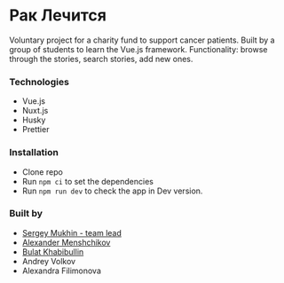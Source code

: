 # Рак Лечится

Voluntary project for a charity fund to support cancer patients.
Built by a group of students to learn the Vue.js framework.
Functionality: browse through the stories, search stories, add new ones.

### Technologies
* Vue.js
* Nuxt.js
* Husky
* Prettier

### Installation
* Clone repo
* Run `npm ci` to set the dependencies
* Run `npm run dev` to check the app in Dev version.

### Built by

* [Sergey Mukhin - team lead](https://github.com/mukhindev)
* [Alexander Menshchikov](https://github.com/AleksandrMenshchikov)
* [Bulat Khabibullin](https://github.com/foxoter)
* Andrey Volkov
* Alexandra Filimonova